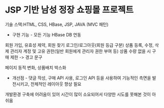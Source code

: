 # JSP 기반 남성 정장 쇼핑몰 프로젝트

기술 스택:HTML, CSS, HBase, JSP, JAVA (MVC 패턴)

- 구현 기능 -
 모든 기능 HBase DB 연동

회원 가입, 유효성 제약, 회원 찾기
로그인/로그아웃(회원 등급 구분)
상품 등록, 수정, 삭제
관리자 계정 및 고유 권한(일반 회원에게 관리자 권한 부여 등)
상품 수량 없을 시 구매 제한 -> 경고 문구

페이지 동적 변화, 상품배치 박스화


- 개선점 - 
댓글 작성, 구매 API 사용, 로그인 API 등을 사용하여 기능적인 측면을 발전시키고, 전체적인 레이아웃 향상 필요

개발환경 구축에 어려움이 있어 시간이 많이 소요되어서 다양한 시도를 못해본 것이 아쉬움
